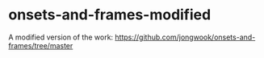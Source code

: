 # onsets-and-frames-modified
A modified version of the work: https://github.com/jongwook/onsets-and-frames/tree/master
